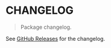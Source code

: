 # CHANGELOG

> Package changelog.

See [GitHub Releases](https://github.com/stdlib-js/ndarray-dtype/releases) for the changelog.